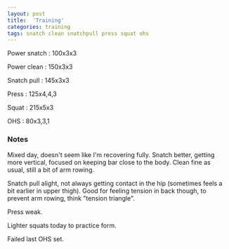 ```yaml
---
layout: post
title:  'Training'
categories: training
tags: snatch clean snatchpull press squat ohs
---
```


Power snatch   :   100x3x3

Power clean    :   150x3x3

Snatch pull  :   145x3x3

Press   :   125x4,4,3

Squat   :   215x5x3

OHS     :   80x3,3,1


### Notes

Mixed day, doesn't seem like I'm recovering fully. Snatch better, getting more vertical,
focused on keeping bar close to the body. Clean fine as usual, still a bit of arm rowing.

Snatch pull alight, not always getting contact in the hip (sometimes feels a bit earlier
in upper thigh). Good for feeling tension in back though, to prevent arm rowing, think
"tension triangle".

Press weak.

Lighter squats today to practice form.

Failed last OHS set.

